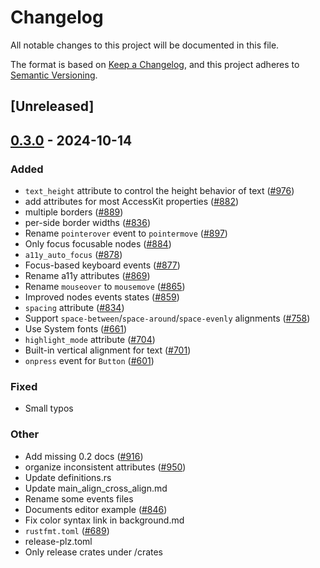 # Changelog

All notable changes to this project will be documented in this file.

The format is based on [Keep a Changelog](https://keepachangelog.com/en/1.0.0/),
and this project adheres to [Semantic Versioning](https://semver.org/spec/v2.0.0.html).

## [Unreleased]

## [0.3.0](https://github.com/RobertasJ/freya/compare/freya-elements-v0.2.0...freya-elements-v0.3.0) - 2024-10-14

### Added

- `text_height` attribute to control the height behavior of text ([#976](https://github.com/RobertasJ/freya/pull/976))
- add attributes for most AccessKit properties ([#882](https://github.com/RobertasJ/freya/pull/882))
- multiple borders ([#889](https://github.com/RobertasJ/freya/pull/889))
- per-side border widths ([#836](https://github.com/RobertasJ/freya/pull/836))
- Rename `pointerover` event to `pointermove` ([#897](https://github.com/RobertasJ/freya/pull/897))
- Only focus focusable nodes ([#884](https://github.com/RobertasJ/freya/pull/884))
- `a11y_auto_focus` ([#878](https://github.com/RobertasJ/freya/pull/878))
- Focus-based keyboard events ([#877](https://github.com/RobertasJ/freya/pull/877))
- Rename a11y attributes ([#869](https://github.com/RobertasJ/freya/pull/869))
- Rename `mouseover` to `mousemove` ([#865](https://github.com/RobertasJ/freya/pull/865))
- Improved nodes events states ([#859](https://github.com/RobertasJ/freya/pull/859))
- `spacing` attribute ([#834](https://github.com/RobertasJ/freya/pull/834))
- Support `space-between`/`space-around`/`space-evenly` alignments ([#758](https://github.com/RobertasJ/freya/pull/758))
- Use System fonts ([#661](https://github.com/RobertasJ/freya/pull/661))
- `highlight_mode` attribute ([#704](https://github.com/RobertasJ/freya/pull/704))
- Built-in vertical alignment for text ([#701](https://github.com/RobertasJ/freya/pull/701))
- `onpress` event for `Button` ([#601](https://github.com/RobertasJ/freya/pull/601))

### Fixed

- Small typos

### Other

- Add missing 0.2 docs ([#916](https://github.com/RobertasJ/freya/pull/916))
- organize inconsistent attributes ([#950](https://github.com/RobertasJ/freya/pull/950))
- Update definitions.rs
- Update main_align_cross_align.md
- Rename some events files
- Documents editor example ([#846](https://github.com/RobertasJ/freya/pull/846))
- Fix color syntax link in background.md
- `rustfmt.toml` ([#689](https://github.com/RobertasJ/freya/pull/689))
- release-plz.toml
- Only release crates under /crates
